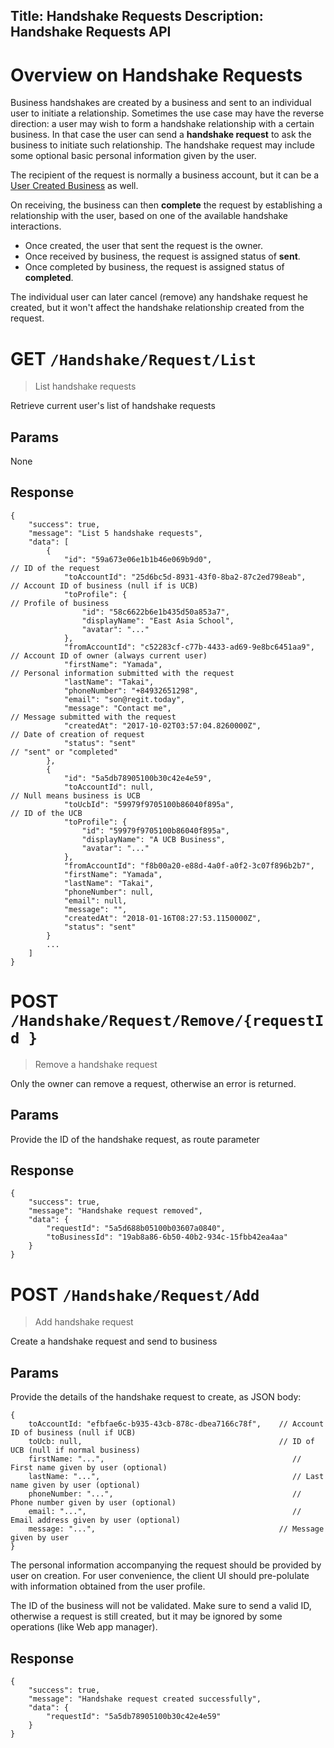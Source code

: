 Title: Handshake Requests
Description: Handshake Requests API
---
    
# Overview on Handshake Requests

Business handshakes are created by a business and sent to an individual user to initiate a relationship. 
Sometimes the use case may have the reverse direction: a user may wish to form a handshake relationship with a certain business.
In that case the user can send a **handshake request** to ask the business to initiate such relationship.
The handshake request may include some optional basic personal information given by the user. 

The recipient of the request is normally a business account, but it can be a [User Created Business](ucb.html) as well.

On receiving, the business can then **complete** the request by establishing a relationship with the user, based on one of the available handshake interactions.

- Once created, the user that sent the request is the owner. 
- Once received by business, the request is assigned status of **sent**.
- Once completed by business, the request is assigned status of **completed**.

The individual user can later cancel (remove) any handshake request he created, but it won't affect the handshake relationship created from
the request.
 
# GET `/Handshake/Request/List`

> List handshake requests

Retrieve current user's list of handshake requests

## Params
None

## Response

    {
        "success": true,
        "message": "List 5 handshake requests",
        "data": [
            {
                "id": "59a673e06e1b1b46e069b9d0",                           // ID of the request
                "toAccountId": "25d6bc5d-8931-43f0-8ba2-87c2ed798eab",      // Account ID of business (null if is UCB)
                "toProfile": {                                              // Profile of business    
                    "id": "58c6622b6e1b435d50a853a7",
                    "displayName": "East Asia School",
                    "avatar": "..."
                },
                "fromAccountId": "c52283cf-c77b-4433-ad69-9e8bc6451aa9",    // Account ID of owner (always current user)
                "firstName": "Yamada",                                      // Personal information submitted with the request
                "lastName": "Takai",
                "phoneNumber": "+84932651298",
                "email": "son@regit.today",
                "message": "Contact me",                                    // Message submitted with the request
                "createdAt": "2017-10-02T03:57:04.8260000Z",                // Date of creation of request
                "status": "sent"                                            // "sent" or "completed"
            },
            {
                "id": "5a5db78905100b30c42e4e59",
                "toAccountId": null,                                        // Null means business is UCB
                "toUcbId": "59979f9705100b86040f895a",                      // ID of the UCB
                "toProfile": {
                    "id": "59979f9705100b86040f895a",
                    "displayName": "A UCB Business",
                    "avatar": "..."
                },
                "fromAccountId": "f8b00a20-e88d-4a0f-a0f2-3c07f896b2b7",
                "firstName": "Yamada",
                "lastName": "Takai",
                "phoneNumber": null,
                "email": null,
                "message": "",
                "createdAt": "2018-01-16T08:27:53.1150000Z",
                "status": "sent"
            }
            ...
        ]
    }
        
# POST `/Handshake/Request/Remove/{requestId }`

> Remove a handshake request

Only the owner can remove a request, otherwise an error is returned.

## Params

Provide the ID of the handshake request, as route parameter

## Response

    {
        "success": true,
        "message": "Handshake request removed",
        "data": {
            "requestId": "5a5d688b05100b03607a0840",
            "toBusinessId": "19ab8a86-6b50-40b2-934c-15fbb42ea4aa"
        }
    }
    
    
# POST `/Handshake/Request/Add`

> Add handshake request

Create a handshake request and send to business

## Params

Provide the details of the handshake request to create, as JSON body:

    {
        toAccountId: "efbfae6c-b935-43cb-878c-dbea7166c78f",    // Account ID of business (null if UCB)
        toUcb: null,                                            // ID of UCB (null if normal business)
        firstName: "...",                                          // First name given by user (optional) 
        lastName: "...",                                           // Last name given by user (optional) 
        phoneNumber: "...",                                        // Phone number given by user (optional) 
        email: "...",                                              // Email address given by user (optional) 
        message: "...",                                         // Message given by user
    }
    
The personal information accompanying the request should be provided by user on creation.
For user convenience, the client UI should pre-polulate with information obtained from the user profile.

The ID of the business will not be validated. Make sure to send a valid ID, otherwise a request is still created,
but it may be ignored by some operations (like Web app manager).

## Response

    {
        "success": true,
        "message": "Handshake request created successfully",
        "data": {
            "requestId": "5a5db78905100b30c42e4e59"
        }
    }